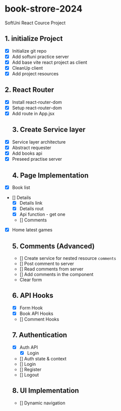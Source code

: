 # book-strore-2024
SoftUni React Cource Project

## 1. initialize Project
- [x] Initialize git repo
- [x] Add softuni practice server
- [x] Add base vite react project as client
- [x] CleanUp client
- [x] Add project resources
## 2. React Router
- [x] Install react-router-dom
- [x] Setup react-router-dom
- [x] Add route in App.jsx
  ## 3. Create Service layer
- [x] Service layer architecture
- [x] Abstract requester
- [x] Add books api
- [x] Preseed practise server
  ## 4. Page Implementation
- [x] Book list
- [] Details
  - [x] Details link
  - [x] Details rout
  - [x] Api function - get one
  - [] Comments
- [x] Home latest games
  ## 5. Comments (Advanced)
  - [] Create service for nested resource `comments`
  - [] Post comment to server
  - [] Read comments from server
  - [] Add comments in the component
  - Clear form
  ## 6. API Hooks
  - [x] Form Hook
  - [x] Book API Hooks
  - [] Comment Hooks
  ## 7. Authentication
  - [x] Auth API
    - [x] Login
  - [] Auth state & context
  - [] Login
  - [] Register
  - [] Logout
  ## 8. UI Implementation
  - [] Dynamic navigation